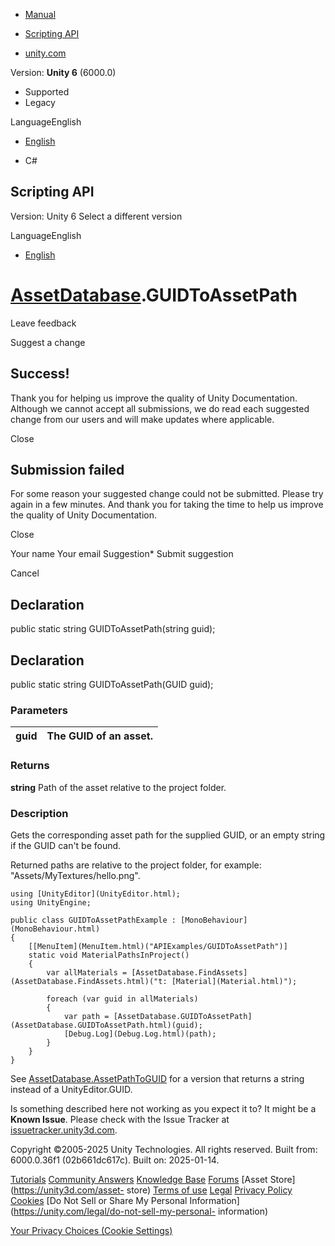 [ ]()

  * [Manual](../Manual/index.html)
  * [Scripting API](../ScriptReference/index.html)

  * [unity.com](https://unity.com/)

Version: **Unity 6** (6000.0)

  * Supported
  * Legacy

LanguageEnglish

  * [English]()

  * C#

[ ](https://docs.unity3d.com)

## Scripting API

Version: Unity 6 Select a different version

LanguageEnglish

  * [English]()

#  [AssetDatabase](AssetDatabase.html).GUIDToAssetPath

Leave feedback

Suggest a change

## Success!

Thank you for helping us improve the quality of Unity Documentation. Although
we cannot accept all submissions, we do read each suggested change from our
users and will make updates where applicable.

Close

## Submission failed

For some reason your suggested change could not be submitted. Please <a>try
again</a> in a few minutes. And thank you for taking the time to help us
improve the quality of Unity Documentation.

Close

Your name Your email Suggestion* Submit suggestion

Cancel

[ ]()

## Declaration

public static string GUIDToAssetPath(string guid);

## Declaration

public static string GUIDToAssetPath(GUID guid);

### Parameters

guid | The GUID of an asset.  
---|---  
  
### Returns

**string** Path of the asset relative to the project folder.

### Description

Gets the corresponding asset path for the supplied GUID, or an empty string if
the GUID can't be found.

Returned paths are relative to the project folder, for example:
"Assets/MyTextures/hello.png".

    
    
    using [UnityEditor](UnityEditor.html);
    using UnityEngine;  
      
    public class GUIDToAssetPathExample : [MonoBehaviour](MonoBehaviour.html)
    {
        [[MenuItem](MenuItem.html)("APIExamples/GUIDToAssetPath")]
        static void MaterialPathsInProject()
        {
            var allMaterials = [AssetDatabase.FindAssets](AssetDatabase.FindAssets.html)("t: [Material](Material.html)");  
      
            foreach (var guid in allMaterials)
            {
                var path = [AssetDatabase.GUIDToAssetPath](AssetDatabase.GUIDToAssetPath.html)(guid);
                [Debug.Log](Debug.Log.html)(path);
            }
        }
    }
    

See [AssetDatabase.AssetPathToGUID](AssetDatabase.AssetPathToGUID.html) for a
version that returns a string instead of a UnityEditor.GUID.

Is something described here not working as you expect it to? It might be a
**Known Issue**. Please check with the Issue Tracker at
[issuetracker.unity3d.com](https://issuetracker.unity3d.com).

Copyright ©2005-2025 Unity Technologies. All rights reserved. Built from:
6000.0.36f1 (02b661dc617c). Built on: 2025-01-14.

[Tutorials](https://unity3d.com/learn) [Community
Answers](https://answers.unity3d.com) [Knowledge
Base](https://support.unity3d.com/hc/en-us)
[Forums](https://forum.unity3d.com) [Asset Store](https://unity3d.com/asset-
store) [Terms of use](https://docs.unity3d.com/Manual/TermsOfUse.html)
[Legal](https://unity.com/legal) [Privacy
Policy](https://unity.com/legal/privacy-policy)
[Cookies](https://unity.com/legal/cookie-policy) [Do Not Sell or Share My
Personal Information](https://unity.com/legal/do-not-sell-my-personal-
information)

[Your Privacy Choices (Cookie Settings)](javascript:void\(0\);)

